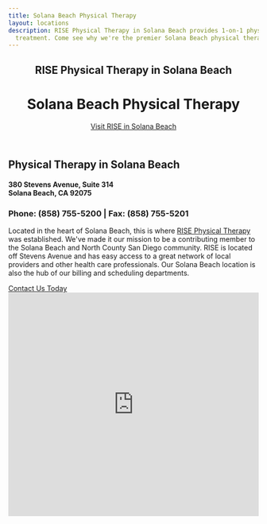 ```yaml
---
title: Solana Beach Physical Therapy
layout: locations
description: RISE Physical Therapy in Solana Beach provides 1-on-1 physical therapy
  treatment. Come see why we're the premier Solana Beach physical therapy clinic.
---
```


<!-- Solana Beach Location Page -->
  <header id="solana-beach">
    <div class="container">
      <div class="intro-text">
        <div><h2 class="intro-lead-in">RISE Physical Therapy in Solana Beach</h2></div>
        <div><h1 class="intro-heading">Solana Beach Physical Therapy</h1></div>
        <a href="#location-content" class="page-scroll btn btn-xl">Visit RISE in Solana Beach</a>
      </div>
    </div>
  </header>
  <section id="location-content">
    <div class="container">
      <div class="row">
        <div class="col-lg-6">
          <h2 class="section-heading">Physical Therapy in Solana Beach</h2>
          <h4 class="subheading">380 Stevens Avenue, Suite 314<br> Solana Beach, CA 92075</h4>
          <h3 class="section-subheading text-muted locations">Phone: (858) 755-5200 | Fax: (858) 755-5201</h3>
          <p class="text-muted">Located in the heart of Solana Beach, this is where <a href="/">RISE Physical Therapy</a> was established. We've made it our mission to be a contributing member to the Solana Beach and North County San Diego community. RISE is located off Stevens Avenue and has easy access to a great network of local providers and other health care professionals. Our Solana Beach location is also the hub of our billing and scheduling departments.</p>
          <a href="#contact" class="page-scroll btn btn-xl" id="location-contact-btn">Contact Us Today</a>
        </div>
        <div class="col-lg-6">
          <iframe src="https://www.google.com/maps/embed?pb=!1m14!1m8!1m3!1d3346.3945870592715!2d-117.261459!3d32.993371!3m2!1i1024!2i768!4f13.1!3m3!1m2!1s0x0%3A0x5cebe323bd74e9e2!2sRISE+Physical+Therapy!5e0!3m2!1sen!2sus!4v1487446520621" width="100%" height="450" frameborder="0" style="border:0" allowfullscreen></iframe>
        </div>
      </div>
    </div>
  </section>
